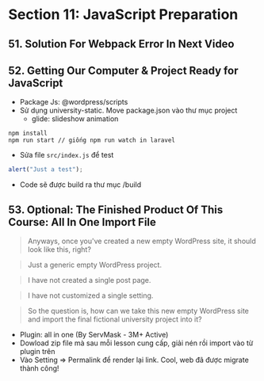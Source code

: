 # Section 11: JavaScript Preparation
## 51. Solution For Webpack Error In Next Video

## 52. Getting Our Computer & Project Ready for JavaScript
- Package Js: @wordpress/scripts
- Sử dụng university-static. Move package.json vào thư mục project
    - glide: slideshow animation
```
npm install
npm run start // giống npm run watch in laravel
```
- Sửa file `src/index.js` để test
```js
alert("Just a test");
```
- Code sẽ được build ra thư mục /build

## 53. Optional: The Finished Product Of This Course: All In One Import File
> Anyways, once you've created a new empty WordPress site, it should look like this, right?

> Just a generic empty WordPress project.

> I have not created a single post page.

> I have not customized a single setting.

> So the question is, how can we take this new empty WordPress site and import the final fictional university project into it?

- Plugin: all in one (By ServMask - 3M+ Active)
- Dowload zip file mà sau mỗi lesson cung cấp, giải nén rồi import vào từ plugin trên
- Vào Setting => Permalink để render lại link. Cool, web đã được migrate thành công!
